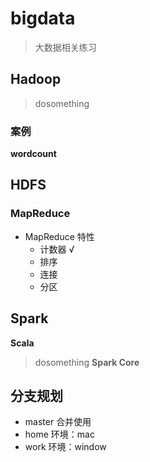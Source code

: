 # bigdata
> 大数据相关练习

## Hadoop
> dosomething

### 案例
**wordcount**

**HDFS**
---
### MapReduce 
- MapReduce 特性
    - 计数器   √
    - 排序 
    - 连接
    - 分区
## Spark
**Scala**
> dosomething
**Spark Core**

## 分支规划
- master 合并使用
- home  环境：mac
- work 环境：window